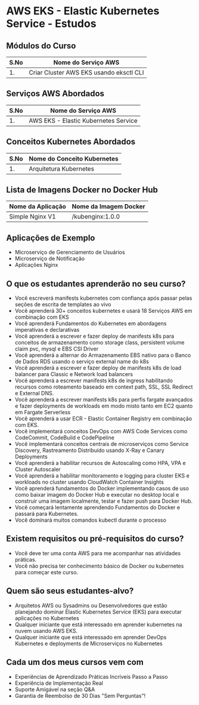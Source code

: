 # AWS EKS - Elastic Kubernetes Service - Estudos 


## Módulos do Curso

| S.No | Nome do Serviço AWS                     |
| ---- | --------------------------------------- |
| 1.   | Criar Cluster AWS EKS usando eksctl CLI |



## Serviços AWS Abordados

| S.No | Nome do Serviço AWS                   |
| ---- | ------------------------------------- |
| 1.   | AWS EKS - Elastic Kubernetes Service  |



## Conceitos Kubernetes Abordados

| S.No | Nome do Conceito Kubernetes |
| ---- | --------------------------- |
| 1.   | Arquitetura Kubernetes      |


## Lista de Imagens Docker no Docker Hub

| Nome da Aplicação  | Nome da Imagem Docker |
| ------------------ | -----------------     |
| Simple Nginx V1    | /kubenginx:1.0.0      |




## Aplicações de Exemplo
- Microserviço de Gerenciamento de Usuários
- Microserviço de Notificação
- Aplicações Nginx

## O que os estudantes aprenderão no seu curso?
- Você escreverá manifests kubernetes com confiança após passar pelas seções de escrita de templates ao vivo
- Você aprenderá 30+ conceitos kubernetes e usará 18 Serviços AWS em combinação com EKS
- Você aprenderá Fundamentos do Kubernetes em abordagens imperativas e declarativas
- Você aprenderá a escrever e fazer deploy de manifests k8s para conceitos de armazenamento como storage class, persistent volume claim pvc, mysql e EBS CSI Driver
- Você aprenderá a alternar do Armazenamento EBS nativo para o Banco de Dados RDS usando o serviço external name do k8s
- Você aprenderá a escrever e fazer deploy de manifests k8s de load balancer para Classic e Network load balancers
- Você aprenderá a escrever manifests k8s de ingress habilitando recursos como roteamento baseado em context path, SSL, SSL Redirect e External DNS. 
- Você aprenderá a escrever manifests k8s para perfis fargate avançados e fazer deployments de workloads em modo misto tanto em EC2 quanto em Fargate Serverless
- Você aprenderá a usar ECR - Elastic Container Registry em combinação com EKS. 
- Você implementará conceitos DevOps com AWS Code Services como CodeCommit, CodeBuild e CodePipeline
- Você implementará conceitos centrais de microserviços como Service Discovery, Rastreamento Distribuído usando X-Ray e Canary Deployments
- Você aprenderá a habilitar recursos de Autoscaling como HPA, VPA e Cluster Autoscaler
- Você aprenderá a habilitar monitoramento e logging para cluster EKS e workloads no cluster usando CloudWatch Container Insights
- Você aprenderá fundamentos do Docker implementando casos de uso como baixar imagem do Docker Hub e executar no desktop local e construir uma imagem localmente, testar e fazer push para Docker Hub.
- Você começará lentamente aprendendo Fundamentos do Docker e passará para Kubernetes. 
- Você dominará muitos comandos kubectl durante o processo

## Existem requisitos ou pré-requisitos do curso?
- Você deve ter uma conta AWS para me acompanhar nas atividades práticas.
- Você não precisa ter conhecimento básico de Docker ou kubernetes para começar este curso.  


## Quem são seus estudantes-alvo?
- Arquitetos AWS ou Sysadmins ou Desenvolvedores que estão planejando dominar Elastic Kubernetes Service (EKS) para executar aplicações no Kubernetes
- Qualquer iniciante que está interessado em aprender kubernetes na nuvem usando AWS EKS. 
- Qualquer iniciante que está interessado em aprender DevOps Kubernetes e deployments de Microserviços no Kubernetes

## Cada um dos meus cursos vem com
- Experiências de Aprendizado Práticas Incríveis Passo a Passo
- Experiência de Implementação Real
- Suporte Amigável na seção Q&A
- Garantia de Reembolso de 30 Dias "Sem Perguntas"!

